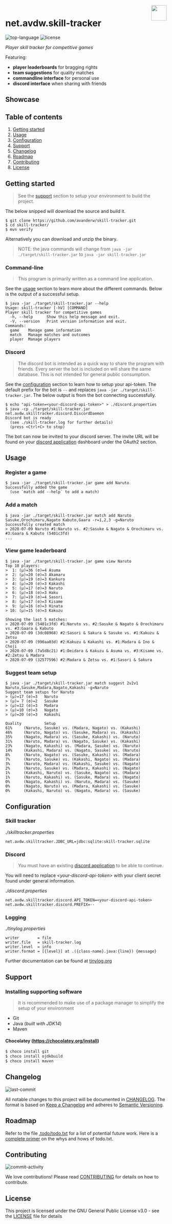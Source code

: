 <img src="icon.png" width=48 align="right" />

# net.avdw.skill-tracker
![top-language](https://img.shields.io/github/languages/top/avanderw/skill-tracker)
![license](https://img.shields.io/github/license/avanderw/skill-tracker)

_Player skill tracker for competitive games_

Featuring: 
- **player leaderboards** for bragging rights
- **team suggestions** for quality matches
- **commandline interface** for personal use
- **discord interface** when sharing with friends

## Showcase

## Table of contents

1. [Getting started](#getting-started)
2. [Usage](#usage)
3. [Configuration](#configuration)
4. [Support](#support)
5. [Changelog](#changelog)
6. [Roadmap](#roadmap)
7. [Contributing](#contributing)
8. [License](#license)

## Getting started

> See the [support](#support) section to setup your environment to build the project.

The below snipped will download the source and build it.
```shell script
$ git clone https://github.com/avanderw/skill-tracker.git
$ cd skill-tracker/
$ mvn verify
```

Alternatively you can download and unzip the binary. 
> NOTE: the java commands will change from `java -jar ./target/skill-tracker.jar` to 
> `java -jar skill-tracker.jar`

### Command-line
> This program is primarily written as a command line application. 

See the [usage](#usage) section to learn more about the different commands.
Below is the output of a successful setup.

```shell script
$ java -jar ./target/skill-tracker.jar --help
Usage: skill-tracker [-hV] [COMMAND]
Player skill tracker for competitive games
  -h, --help      Show this help message and exit.
  -V, --version   Print version information and exit.
Commands:
  game    Manage game information
  match   Manage matches and outcomes
  player  Manage players
```

### Discord
> The discord bot is intended as a quick way to share the program with friends. 
> Every server the bot is included on will share the same database. 
> This is not intended for general public consumption.

See the [configuration](#configuration) section to learn how to setup your api-token.
The default prefix for the bot is `--` and replaces `java -jar ./target/skill-tracker.jar`.
The below output is from the bot connecting successfully. 

```shell script
$ echo "api-token=<your-discord-api-token>" > ./discord.properties
$ java -cp ./target/skill-tracker.jar net.avdw.skilltracker.discord.DiscordDaemon
Discord bot is ready
  (see ./skill-tracker.log for further details)
  (press <Ctrl+C> to stop)
```

The bot can now be invited to your discord server. The invite URL will be found on your 
[discord application](https://discord.com/developers/applications/) dashboard under the OAuth2 section. 

## Usage

### Register a game
```shell script
$ java -jar ./target/skill-tracker.jar game add Naruto
Successfully added the game
  (use `match add --help` to add a match)
```

### Add a match
```shell script
$ java -jar ./target/skill-tracker.jar match add Naruto Sasuke,Orochimaru,Nagato Kabuto,Gaara -r=1,2,3 -g=Naruto
Successfully created match
> 2020-07-09 Naruto #1:Naruto vs. #2:Sasuke & Nagato & Orochimaru vs. #3:Gaara & Kabuto (5401c3fd)
...
```

### View game leaderboard
```shell script
$ java -jar ./target/skill-tracker.jar game view Naruto
Top 10 players:
>  1: (μ)=36 (σ)=4 Asuma
>  2: (μ)=20 (σ)=3 Akamaru
>  3: (μ)=19 (σ)=3 Kankuro
>  4: (μ)=20 (σ)=3 Kakashi
>  5: (μ)=17 (σ)=3 Naruto
>  6: (μ)=18 (σ)=3 Haku
>  7: (μ)=19 (σ)=4 Sasori
>  8: (μ)=17 (σ)=3 Kisame
>  9: (μ)=16 (σ)=3 Hinata
> 10: (μ)=15 (σ)=3 Kakuzu

Showing the last 5 matches:
> 2020-07-09 (5401c3fd) #1:Naruto vs. #2:Sasuke & Nagato & Orochimaru vs. #3:Gaara & Kabuto
> 2020-07-09 (3dc08968) #2:Sasori & Sakura & Sasuke vs. #1:Kakuzu & Zetsu
> 2020-07-09 (990aa03d) #2:Kakuzu & Kakashi vs. #1:Madara & Ino & Choji
> 2020-07-09 (7a5d8c21) #1:Deidara & Kakuzu & Asuma vs. #3:Kisame vs. #2:Zetsu & Madara
> 2020-07-09 (32577596) #2:Madara & Zetsu vs. #1:Sasori & Sakura
```

### Suggest team setup
```shell script
$ java -jar ./target/skill-tracker.jar match suggest 2v2v1 Naruto,Sasuke,Madara,Nagato,Kakashi -g=Naruto
Suggest team setups for Naruto
> (μ)=17 (σ)=3   Naruto
> (μ)= 7 (σ)=2   Sasuke
> (μ)=12 (σ)=3   Madara
> (μ)=10 (σ)=3   Nagato
> (μ)=20 (σ)=3   Kakashi

Quality          Setup
61%     (Naruto, Sasuke) vs. (Madara, Nagato) vs. (Kakashi)
46%     (Naruto, Nagato) vs. (Sasuke, Madara) vs. (Kakashi)
35%     (Nagato, Madara) vs. (Sasuke, Kakashi) vs. (Naruto)
31%     (Naruto, Madara) vs. (Nagato, Sasuke) vs. (Kakashi)
23%     (Nagato, Kakashi) vs. (Madara, Sasuke) vs. (Naruto)
14%     (Kakashi, Madara) vs. (Nagato, Sasuke) vs. (Naruto)
8%      (Naruto, Nagato) vs. (Sasuke, Kakashi) vs. (Madara)
7%      (Naruto, Sasuke) vs. (Kakashi, Nagato) vs. (Madara)
3%      (Naruto, Madara) vs. (Kakashi, Sasuke) vs. (Nagato)
2%      (Naruto, Sasuke) vs. (Madara, Kakashi) vs. (Nagato)
1%      (Kakashi, Naruto) vs. (Sasuke, Nagato) vs. (Madara)
1%      (Naruto, Kakashi) vs. (Sasuke, Madara) vs. (Nagato)
0%      (Nagato, Kakashi) vs. (Naruto, Madara) vs. (Sasuke)
0%      (Nagato, Naruto) vs. (Madara, Kakashi) vs. (Sasuke)
0%      (Kakashi, Naruto) vs. (Nagato, Madara) vs. (Sasuke)

```

## Configuration
### Skill tracker
_./skilltracker.properties_
```properties
net.avdw.skilltracker.JDBC_URL=jdbc:sqlite:skill-tracker.sqlite
```

### Discord
> You must have an existing [discord application](https://discord.com/developers/applications/) to be able to continue.

You will need to replace _\<your-discord-api-token\>_ with your client secret found under general information.

_./discord.properties_
```properties
net.avdw.skilltracker.discord.API_TOKEN=<your-discord-api-token>
net.avdw.skilltracker.discord.PREFIX=--
```

### Logging
_./tinylog.properties_
```properties
writer        = file
writer.file   = skill-tracker.log
writer.level  = info
writer.format = [{level}] at .({class-name}.java:{line}) {message}
```
Further documentation can be found at [tinylog.org](https://tinylog.org/v2/configuration/)

## Support

### Installing supporting software
> It is recommended to make use of a package manager to simplify the setup of your environment

- Git
- Java (_built with JDK14_)
- Maven

#### Chocolatey (https://chocolatey.org/install)
```cmd
$ choco install git
$ choco install ojdkbuild
$ choco install maven 
```

## Changelog
![last-commit](https://img.shields.io/github/last-commit/avanderw/skill-tracker)

All notable changes to this project will be documented in [CHANGELOG](CHANGELOG.md). 
The format is based on [Keep a Changelog](https://keepachangelog.com/en/1.0.0/) 
and adheres to [Semantic Versioning](https://semver.org/spec/v2.0.0.html).

## Roadmap
Refer to the file [.todo/todo.txt](.todo/todo.txt) for a list of potential future work.
Here is a [complete primer](https://github.com/todotxt/todo.txt) on the whys and hows of todo.txt.

## Contributing
![commit-activity](https://img.shields.io/github/commit-activity/y/avanderw/skill-tracker)

We love contributions! Please read [CONTRIBUTING](CONTRIBUTING.md) for details on how to contribute.

## License 
This project is licensed under the GNU General Public License v3.0 - see the [LICENSE](LICENSE) file for details
